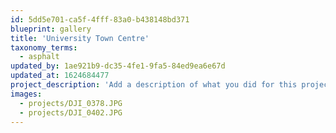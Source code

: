 ```yaml
---
id: 5dd5e701-ca5f-4fff-83a0-b438148bd371
blueprint: gallery
title: 'University Town Centre'
taxonomy_terms:
  - asphalt
updated_by: 1ae921b9-dc35-4fe1-9fa5-84ed9ea6e67d
updated_at: 1624684477
project_description: 'Add a description of what you did for this project. It can be one or two sentences long. Use whatever keywords you think are relevant.'
images:
  - projects/DJI_0378.JPG
  - projects/DJI_0402.JPG
---
```

